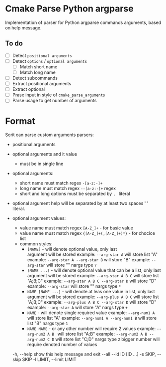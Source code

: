 # Cmake Parse Python argparse

Implementation of parser for Python argparse commands arguments, based on help message.

## To do

- [ ] Detect `positional arguments`
- [ ] Detect `options` / `optional arguments`
    - [ ] Match short name
    - [ ] Match long name
- [ ] Detect subcommands
- [ ] Extract positional arguments
- [ ] Extract optional
- [ ] Prase input in style of `cmake_parse_arguments`
- [ ] Parse usage to get number of arguments

# Format

Scrit can parse custom arguments parsers:

- positional arguments
- optional arguments and it value
    - must be in single line
- optional arguments:
    - short name must match regex `-[a-z:-]+`
    - long name must match regex `--[a-z:-]+` regex
    - short and long options must be separated by `, ` literal
- optional argument help will be separated by at least two spaces '  ' literal. 
- optional argument values:
    - value name must match regex `[A-Z_]+` - for basic value
    - value name must match regex `{[A-Z_]+(,[A-Z_]+)*}` - for chocice list
    - common styles:
        - `[NAME]` - will denote optional value, only last    
        argument will be stored
        example: `--arg-star A` will store list "A"
        example: `--arg-star A --arg-star B` will store "B"
        example: `--arg-star` will store ""
        nargs type `?`
        - `[NAME ...]` - will denote optional value that can be a list, only last    
        argument will be stored
        example: `--arg-star A B C` will store list "A;B;C"
        example: `--arg-star A B C --arg-star D` will store "D"
        example: `--arg-star` will store ""
        nargs type `*`
        - `NAME [NAME ...]` - will denote at leas one value in list, only last argument will be stored
        example: `--arg-plus A B C` will store list "A;B;C"
        example: `--arg-plus A B C --arg-star D` will store "D"
        example: `--arg-star A` will store "A"
        nargs type `+`
        - `NAME` - will denote single required value
        example: `--arg-num1 A` will store list "A"
        example: `--arg-num1 A --arg-num1 B` will store list "B"
        nargs type `1`
        - `NAME NAME` - or any other number will require 2 values 
        example: `--arg-num2 A B ` will store list "A;B"
        example: `--arg-num2 A B --arg-num2 C D` will store list "C;D"
        nargs type `2` bigger number will require denoted number of values   

  
  -h, --help            show this help message and exit
  --all
  --id ID [ID ...]
  -s SKIP, --skip SKIP
  -l LIMIT, --limit LIMIT